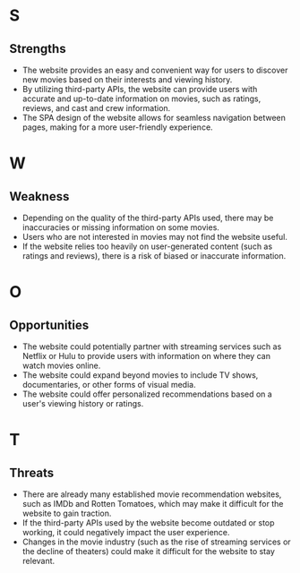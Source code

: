 # S
## Strengths 

- The website provides an easy and convenient way for users to discover new movies based on their interests and viewing history.
- By utilizing third-party APIs, the website can provide users with accurate and up-to-date information on movies, such as ratings, reviews, and cast and crew information.
- The SPA design of the website allows for seamless navigation between pages, making for a more user-friendly experience.

# W
## Weakness
- Depending on the quality of the third-party APIs used, there may be inaccuracies or missing information on some movies.
- Users who are not interested in movies may not find the website useful.
- If the website relies too heavily on user-generated content (such as ratings and reviews), there is a risk of biased or inaccurate information.

# O
## Opportunities 
- The website could potentially partner with streaming services such as Netflix or Hulu to provide users with information on where they can watch movies online.
- The website could expand beyond movies to include TV shows, documentaries, or other forms of visual media.
- The website could offer personalized recommendations based on a user's viewing history or ratings.

# T
## Threats 
- There are already many established movie recommendation websites, such as IMDb and Rotten Tomatoes, which may make it difficult for the website to gain traction.
- If the third-party APIs used by the website become outdated or stop working, it could negatively impact the user experience.
- Changes in the movie industry (such as the rise of streaming services or the decline of theaters) could make it difficult for the website to stay relevant.
